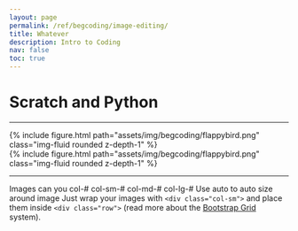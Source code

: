 ```yaml
---
layout: page
permalink: /ref/begcoding/image-editing/
title: Whatever
description: Intro to Coding
nav: false
toc: true
---
```

# Scratch and Python

-----------------------------
<div class="row">
    <div class="col-md-auto mt-3 mt-md-0">
        {% include figure.html path="assets/img/begcoding/flappybird.png" class="img-fluid rounded z-depth-1" %}
    </div>
</div>

<div class="row justify-content-center float-right">
    <div class="col-4-auto mt-3 mt-md-0">
        {% include figure.html path="assets/img/begcoding/flappybird.png" class="img-fluid rounded z-depth-1" %}
    </div>
</div>

----------------------------
Images
can you col-#  col-sm-#   col-md-#   col-lg-#
Use auto to auto size around image
Just wrap your images with `<div class="col-sm">` and place them inside `<div class="row">` (read more about the <a href="https://getbootstrap.com/docs/4.4/layout/grid/">Bootstrap Grid</a> system).